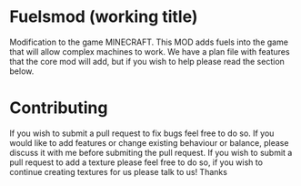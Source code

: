 Fuelsmod  (working title)
========
Modification to the game MINECRAFT. This MOD adds fuels into the game that will allow complex machines to work. We have a plan file with features that the core mod will add, but if you wish to help please read the section below.

Contributing
============

If you wish to submit a pull request to fix bugs feel free to do so. If you would like to add features or change existing behaviour or balance, please discuss it with me before submiting the pull request.
If you wish to submit a pull request to add a texture please feel free to do so, if you wish to continue creating textures for us please talk to us! Thanks

